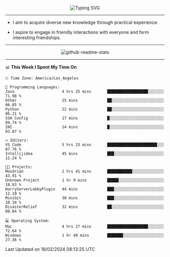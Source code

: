 <p align="center">
  <img src="https://readme-typing-svg.demolab.com?font=Fira+Code&weight=500&size=32&duration=2500&pause=1600&center=true&vCenter=true&random=false&width=1024&height=64&lines=Hi+there+%F0%9F%91%8B;I'm+delighted+you+could+make+it+here+%F0%9F%8E%89;I'm+Harry%2C+a+college+student+still+finding+my+way" alt="Typing SVG" />
</p>


---


- I aim to acquire diverse new knowledge through practical experience.

- I aspire to engage in friendly interactions with everyone and form interesting friendships.


---


<p align="center">
  <img src="https://github-readme-stats.vercel.app/api?username=Harry-Jing&show_icons=true" alt="github-readme-stats"/>
</p>


---

<!--START_SECTION:waka-->
📊 **This Week I Spent My Time On** 

```text
🕑︎ Time Zone: America/Los_Angeles

💬 Programming Languages: 
Java                     4 hrs 25 mins       ██████████████████░░░░░░░   71.98 % 
Other                    25 mins             ██░░░░░░░░░░░░░░░░░░░░░░░   06.85 % 
Python                   22 mins             ██░░░░░░░░░░░░░░░░░░░░░░░   06.21 % 
SSH Config               17 mins             █░░░░░░░░░░░░░░░░░░░░░░░░   04.74 % 
INI                      14 mins             █░░░░░░░░░░░░░░░░░░░░░░░░   03.87 % 

🔥 Editors: 
VS Code                  5 hrs 23 mins       ██████████████████████░░░   87.76 % 
Intellijidea             45 mins             ███░░░░░░░░░░░░░░░░░░░░░░   12.24 % 

🐱‍💻 Projects: 
Mondrian                 2 hrs 41 mins       ███████████░░░░░░░░░░░░░░   43.91 % 
Unknown Project          1 hr 9 mins         █████░░░░░░░░░░░░░░░░░░░░   18.93 % 
HarryServerLobbyPlugin   44 mins             ███░░░░░░░░░░░░░░░░░░░░░░   12.10 % 
MiniGit                  38 mins             ███░░░░░░░░░░░░░░░░░░░░░░   10.34 % 
DisasterRelief           32 mins             ██░░░░░░░░░░░░░░░░░░░░░░░   08.84 % 

💻 Operating System: 
Mac                      4 hrs 27 mins       ██████████████████░░░░░░░   72.64 % 
Windows                  1 hr 40 mins        ███████░░░░░░░░░░░░░░░░░░   27.36 % 
```


 Last Updated on 18/02/2024 08:13:25 UTC
<!--END_SECTION:waka-->
